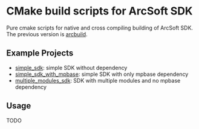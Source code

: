 # CMake build scripts for ArcSoft SDK

Pure cmake scripts for native and cross compiling building of ArcSoft SDK.
The previous version is [arcbuild](http://172.17.10.213/lny1856/arcbuild).

## Example Projects

- [simple_sdk](examples/simple_sdk): simple SDK without dependency
- [simple_sdk_with_mpbase](examples/simple_sdk_with_mpbase): simple SDK with only mpbase dependency
- [multiple_modules_sdk](examples/multiple_modules_sdk): SDK with multiple modules and no mpbase dependency


## Usage

TODO
